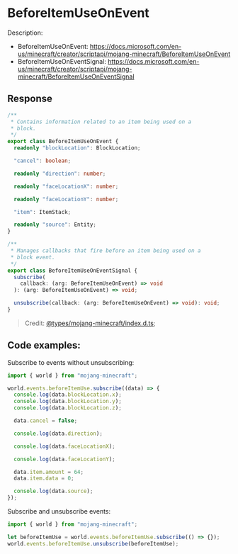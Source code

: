 # BeforeItemUseOnEvent

Description:

- BeforeItemUseOnEvent: https://docs.microsoft.com/en-us/minecraft/creator/scriptapi/mojang-minecraft/BeforeItemUseOnEvent
- BeforeItemUseOnEventSignal: https://docs.microsoft.com/en-us/minecraft/creator/scriptapi/mojang-minecraft/BeforeItemUseOnEventSignal

## Response

```ts
/**
 * Contains information related to an item being used on a
 * block.
 */
export class BeforeItemUseOnEvent {
  readonly "blockLocation": BlockLocation;

  "cancel": boolean;

  readonly "direction": number;

  readonly "faceLocationX": number;

  readonly "faceLocationY": number;

  "item": ItemStack;

  readonly "source": Entity;
}
```

```ts
/**
 * Manages callbacks that fire before an item being used on a
 * block event.
 */
export class BeforeItemUseOnEventSignal {
  subscribe(
    callback: (arg: BeforeItemUseOnEvent) => void
  ): (arg: BeforeItemUseOnEvent) => void;

  unsubscribe(callback: (arg: BeforeItemUseOnEvent) => void): void;
}
```

> Credit: [@types/mojang-minecraft/index.d.ts](https://github.com/DefinitelyTyped/DefinitelyTyped/blob/master/types/mojang-minecraft/index.d.ts);

## Code examples:

Subscribe to events without unsubscribing:

```js
import { world } from "mojang-minecraft";

world.events.beforeItemUse.subscribe((data) => {
  console.log(data.blockLocation.x);
  console.log(data.blockLocation.y);
  console.log(data.blockLocation.z);

  data.cancel = false;

  console.log(data.direction);

  console.log(data.faceLocationX);

  console.log(data.faceLocationY);

  data.item.amount = 64;
  data.item.data = 0;

  console.log(data.source);
});
```

Subscribe and unsubscribe events:

```js
import { world } from "mojang-minecraft";

let beforeItemUse = world.events.beforeItemUse.subscribe(() => {});
world.events.beforeItemUse.unsubscribe(beforeItemUse);
```
